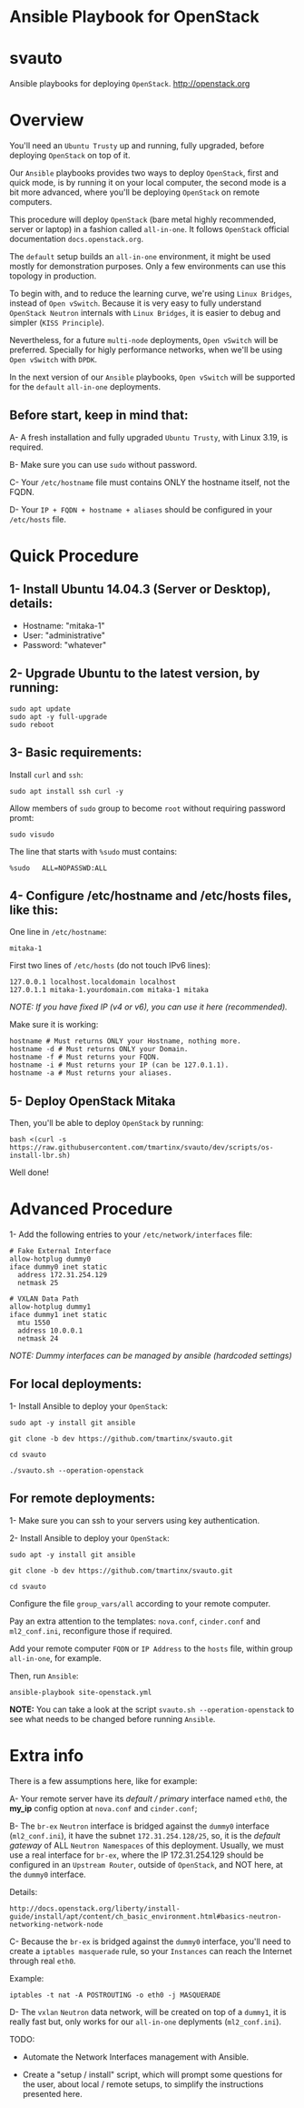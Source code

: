 ﻿# Ansible Playbook for OpenStack

# svauto

Ansible playbooks for deploying `OpenStack`.  http://openstack.org

# Overview

You'll need an `Ubuntu Trusty` up and running, fully upgraded, before deploying `OpenStack` on top of it.

Our `Ansible` playbooks provides two ways to deploy `OpenStack`, first and quick mode, is by running it on your local computer, the second mode is a bit more advanced, where you'll be deploying `OpenStack` on remote computers.

This procedure will deploy `OpenStack` (bare metal highly recommended, server or laptop) in a fashion called `all-in-one`. It follows `OpenStack` official documentation `docs.openstack.org`.

The `default` setup builds an `all-in-one` environment, it might be used mostly for demonstration purposes. Only a few environments can use this topology in production.

To begin with, and to reduce the learning curve, we're using `Linux Bridges`, instead of `Open vSwitch`. Because it is very easy to fully understand `OpenStack Neutron` internals with `Linux Bridges`, it is easier to debug and simpler (`KISS Principle`).

Nevertheless, for a future `multi-node` deployments, `Open vSwitch` will be preferred. Specially for higly performance networks, when we'll be using `Open vSwitch` with `DPDK`.

In the next version of our `Ansible` playbooks, `Open vSwitch` will be supported for the `default` `all-in-one` deployments.

## Before start, keep in mind that:

A- A fresh installation and fully upgraded `Ubuntu Trusty`, with Linux 3.19, is required.

B- Make sure you can use `sudo` without password.

C- Your `/etc/hostname` file must contains ONLY the hostname itself, not the FQDN.

D- Your `IP + FQDN + hostname + aliases` should be configured in your `/etc/hosts` file.

# Quick Procedure

## 1- Install Ubuntu 14.04.3 (Server or Desktop), details:

* Hostname: "mitaka-1"
* User: "administrative"
* Password: "whatever"

## 2- Upgrade Ubuntu to the latest version, by running:

    sudo apt update
    sudo apt -y full-upgrade
    sudo reboot

## 3- Basic requirements:

Install `curl` and `ssh`:

    sudo apt install ssh curl -y

Allow members of `sudo` group to become `root` without requiring password promt:

    sudo visudo

The line that starts with `%sudo` must contains:

    %sudo   ALL=NOPASSWD:ALL

## 4- Configure /etc/hostname and /etc/hosts files, like this:

One line in `/etc/hostname`:

    mitaka-1

First two lines of `/etc/hosts` (do not touch IPv6 lines):

    127.0.0.1 localhost.localdomain localhost
    127.0.1.1 mitaka-1.yourdomain.com mitaka-1 mitaka

*NOTE: If you have fixed IP (v4 or v6), you can use it here (recommended).*

Make sure it is working:

    hostname # Must returns ONLY your Hostname, nothing more.
    hostname -d # Must returns ONLY your Domain.
    hostname -f # Must returns your FQDN.
    hostname -i # Must returns your IP (can be 127.0.1.1).
    hostname -a # Must returns your aliases.

## 5- Deploy OpenStack Mitaka

Then, you'll be able to deploy `OpenStack` by running:

    bash <(curl -s https://raw.githubusercontent.com/tmartinx/svauto/dev/scripts/os-install-lbr.sh)

Well done!

# Advanced Procedure

1- Add the following entries to your `/etc/network/interfaces` file:

    # Fake External Interface
    allow-hotplug dummy0
    iface dummy0 inet static
      address 172.31.254.129
      netmask 25

    # VXLAN Data Path
    allow-hotplug dummy1
    iface dummy1 inet static
      mtu 1550
      address 10.0.0.1
      netmask 24

*NOTE: Dummy interfaces can be managed by ansible (hardcoded settings)*

## For local deployments:

1- Install Ansible to deploy your `OpenStack`:

    sudo apt -y install git ansible

    git clone -b dev https://github.com/tmartinx/svauto.git

    cd svauto

    ./svauto.sh --operation-openstack

## For remote deployments:

1- Make sure you can ssh to your servers using key authentication.

2- Install Ansible to deploy your `OpenStack`:

    sudo apt -y install git ansible

    git clone -b dev https://github.com/tmartinx/svauto.git

    cd svauto

Configure the file `group_vars/all` according to your remote computer.

Pay an extra attention to the templates: `nova.conf`, `cinder.conf` and `ml2_conf.ini`, reconfigure those if required.

Add your remote computer `FQDN` or `IP Address` to the `hosts` file, within group `all-in-one`, for example.

Then, run `Ansible`:

    ansible-playbook site-openstack.yml

**NOTE:** You can take a look at the script `svauto.sh --operation-openstack` to see what needs to be changed before running `Ansible`.

# Extra info

There is a few assumptions here, like for example:

A- Your remote server have its *default / primary* interface named `eth0`, the **my_ip** config option at `nova.conf` and `cinder.conf`;

B- The `br-ex` `Neutron` interface is bridged against the `dummy0` interface (`ml2_conf.ini`), it have the subnet `172.31.254.128/25`, so, it is the *default gateway* of ALL `Neutron Namespaces` of this deployment. Usually, we must use a real interface for `br-ex`, where the IP 172.31.254.129 should be configured in an `Upstream Router`, outside of `OpenStack`, and NOT here, at the `dummy0` interface.

Details:

    http://docs.openstack.org/liberty/install-guide/install/apt/content/ch_basic_environment.html#basics-neutron-networking-network-node

C- Because the `br-ex` is bridged against the `dummy0` interface, you'll need to create a `iptables masquerade` rule, so your `Instances` can reach the Internet through real `eth0`.

Example:

    iptables -t nat -A POSTROUTING -o eth0 -j MASQUERADE

D- The `vxlan` `Neutron` data network, will be created on top of a `dummy1`, it is really fast but, only works for our `all-in-one` deplyments (`ml2_conf.ini`).

TODO:

- Automate the Network Interfaces management with Ansible.

- Create a "setup / install" script, which will prompt some questions for the user, about local / remote setups, to simplify the instructions presented here.
